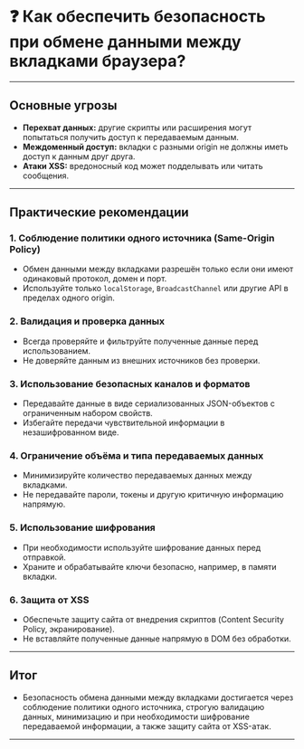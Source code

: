 # ❓ Как обеспечить безопасность при обмене данными между вкладками браузера?

---

## Основные угрозы

- **Перехват данных:** другие скрипты или расширения могут попытаться получить доступ к передаваемым данным.  
- **Междоменный доступ:** вкладки с разными origin не должны иметь доступ к данным друг друга.  
- **Атаки XSS:** вредоносный код может подделывать или читать сообщения.  

---

## Практические рекомендации

### 1. Соблюдение политики одного источника (Same-Origin Policy)

- Обмен данными между вкладками разрешён только если они имеют одинаковый протокол, домен и порт.  
- Используйте только `localStorage`, `BroadcastChannel` или другие API в пределах одного origin.  

### 2. Валидация и проверка данных

- Всегда проверяйте и фильтруйте полученные данные перед использованием.  
- Не доверяйте данным из внешних источников без проверки.  

### 3. Использование безопасных каналов и форматов

- Передавайте данные в виде сериализованных JSON-объектов с ограниченным набором свойств.  
- Избегайте передачи чувствительной информации в незашифрованном виде.  

### 4. Ограничение объёма и типа передаваемых данных

- Минимизируйте количество передаваемых данных между вкладками.  
- Не передавайте пароли, токены и другую критичную информацию напрямую.  

### 5. Использование шифрования

- При необходимости используйте шифрование данных перед отправкой.  
- Храните и обрабатывайте ключи безопасно, например, в памяти вкладки.  

### 6. Защита от XSS

- Обеспечьте защиту сайта от внедрения скриптов (Content Security Policy, экранирование).  
- Не вставляйте полученные данные напрямую в DOM без обработки.  

---

## Итог

- Безопасность обмена данными между вкладками достигается через соблюдение политики одного источника, строгую валидацию данных, минимизацию и при необходимости шифрование передаваемой информации, а также защиту сайта от XSS-атак.

---
